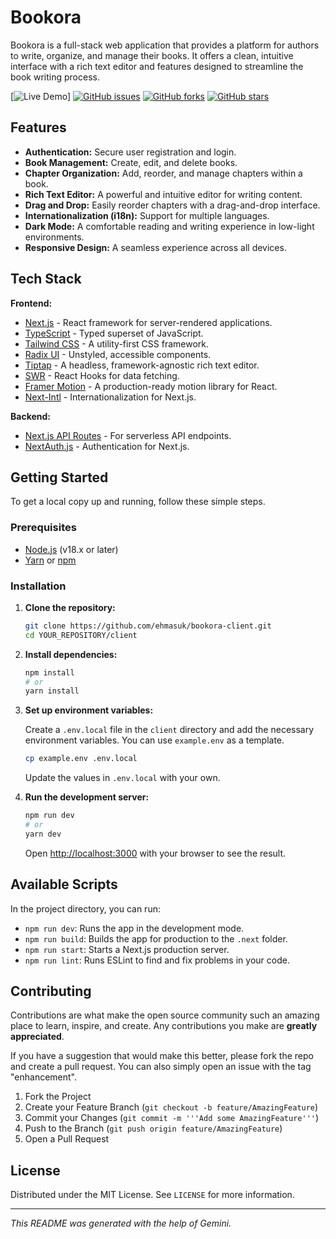 # Bookora

Bookora is a full-stack web application that provides a platform for authors to write, organize, and manage their books. It offers a clean, intuitive interface with a rich text editor and features designed to streamline the book writing process.

[![Live Demo](https://bookora.vercel.app)]
[![GitHub issues](https://img.shields.io/github/issues/ehmasuk/bookora-client)](https://github.com/ehmasuk/bookora-client/issues)
[![GitHub forks](https://img.shields.io/github/forks/ehmasuk/bookora-client)](https://github.com/ehmasuk/bookora-client/network)
[![GitHub stars](https://img.shields.io/github/stars/ehmasuk/bookora-client)](https://github.com/ehmasuk/bookora-client/stargazers)


## Features

- **Authentication:** Secure user registration and login.
- **Book Management:** Create, edit, and delete books.
- **Chapter Organization:** Add, reorder, and manage chapters within a book.
- **Rich Text Editor:** A powerful and intuitive editor for writing content.
- **Drag and Drop:** Easily reorder chapters with a drag-and-drop interface.
- **Internationalization (i18n):** Support for multiple languages.
- **Dark Mode:** A comfortable reading and writing experience in low-light environments.
- **Responsive Design:** A seamless experience across all devices.

## Tech Stack

**Frontend:**

- [Next.js](https://nextjs.org/) - React framework for server-rendered applications.
- [TypeScript](https://www.typescriptlang.org/) - Typed superset of JavaScript.
- [Tailwind CSS](https://tailwindcss.com/) - A utility-first CSS framework.
- [Radix UI](https://www.radix-ui.com/) - Unstyled, accessible components.
- [Tiptap](https://tiptap.dev/) - A headless, framework-agnostic rich text editor.
- [SWR](https://swr.vercel.app/) - React Hooks for data fetching.
- [Framer Motion](https://www.framer.com/motion/) - A production-ready motion library for React.
- [Next-Intl](https://next-intl-docs.vercel.app/) - Internationalization for Next.js.

**Backend:**

- [Next.js API Routes](https://nextjs.org/docs/api-routes/introduction) - For serverless API endpoints.
- [NextAuth.js](https://next-auth.js.org/) - Authentication for Next.js.

## Getting Started

To get a local copy up and running, follow these simple steps.

### Prerequisites

- [Node.js](https://nodejs.org/en/) (v18.x or later)
- [Yarn](https://yarnpkg.com/) or [npm](https://www.npmjs.com/)

### Installation

1.  **Clone the repository:**

    ```bash
    git clone https://github.com/ehmasuk/bookora-client.git
    cd YOUR_REPOSITORY/client
    ```

2.  **Install dependencies:**

    ```bash
    npm install
    # or
    yarn install
    ```

3.  **Set up environment variables:**

    Create a `.env.local` file in the `client` directory and add the necessary environment variables. You can use `example.env` as a template.

    ```bash
    cp example.env .env.local
    ```

    Update the values in `.env.local` with your own.

4.  **Run the development server:**

    ```bash
    npm run dev
    # or
    yarn dev
    ```

    Open [http://localhost:3000](http://localhost:3000) with your browser to see the result.

## Available Scripts

In the project directory, you can run:

-   `npm run dev`: Runs the app in the development mode.
-   `npm run build`: Builds the app for production to the `.next` folder.
-   `npm run start`: Starts a Next.js production server.
-   `npm run lint`: Runs ESLint to find and fix problems in your code.

## Contributing

Contributions are what make the open source community such an amazing place to learn, inspire, and create. Any contributions you make are **greatly appreciated**.

If you have a suggestion that would make this better, please fork the repo and create a pull request. You can also simply open an issue with the tag "enhancement".

1.  Fork the Project
2.  Create your Feature Branch (`git checkout -b feature/AmazingFeature`)
3.  Commit your Changes (`git commit -m '''Add some AmazingFeature'''`)
4.  Push to the Branch (`git push origin feature/AmazingFeature`)
5.  Open a Pull Request

## License

Distributed under the MIT License. See `LICENSE` for more information.

---

*This README was generated with the help of Gemini.*